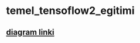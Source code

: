 # temel_tensoflow2_egitimi
## [diagram linki](https://www.draw.io/?lightbox=1&highlight=0000ff&edit=_blank&layers=1&nav=1&title=makineOgrenimi#R7V1bc5s6EP41PMYDCDA8%2BtpOM512Jj2n06czspFtxVxcIeo4v%2F5IIGyDCMapDSRxHlpYJBHtt7vst0hEASP%2F6ROBm9XX0EWeoqvukwLGiq4DTbd6Jjvgsl0qs3U7FSwJdlORdhA84GckhKqQxthFUa4hDUOP4k1eOA%2BDAM1pTgYJCbf5ZovQy991A5dIEjzMoZdJswlw%2BU%2Fs0pWQa5ZzuPAZ4eWKZjO00gszOF8vSRgH4o6KDhbJT3rZh9lYYqrRCrrh9kgEJgoYkTCk6ZH%2FNEIe12%2BmuLTf9IWr%2B%2FkQFNA6HRbuwzT6%2FeXnr%2B144z3h72bsfrsTk%2FwDvRhl00h%2BWbrLVLRdYYoeNnDOz7fMEBQwXFHfY2caO0w0gFxxtp%2Bkyk8oCdd7rdpMsggDKoxA5y2gh5cBO5mzOSDCG2DPG4VeSJJ7g%2BnUVtXDULkr%2FIddkdUgNPMHEYqejkRCLZ9Q6CNKdqxJdtUAAlNhxYYqrGJ7sAjdFjiujozBAEIIhR0u94MfkGAHAowzgMkc5AiZX3CnjAxlqAUe9KGEE5sszUOTV1oQBqigYSGSUOCqw8xJBuKCj12X32ZYZgsHA1CLBnAMd1%2Bcl2GYtBMzKbHrCwCq1wTUuhqemoTnTzTj4Q4SuBC4upCHRETQ2sPs6Av8Ax%2FmBG%2BoolseB3dG2NGSH2FlZCrO1EO%2Bhwj28TNOxvIhQz8ZbMe0zHUmd43iIJ7Hu%2BReyggoQ4vhRzDrED%2B%2FMavSjAqruoYh9esaknM1Q9JPh2wPJwjk46%2F%2BUtw%2B6baVUVqgfeUAbRb82S6BwSiBQbsaDNYNBh04rcMAbjDo%2FbJ0pVkYjNMwHD9CjvXrwmi113z9hwYbY8NH9p%2BWnJz0Ujag9%2FgdcYTcAT%2Fnw3MlqT2LH3IFGvw2QUjnXFGayfFDLFXnN2PNDNkWcmajlRjEyQdiygz0%2BfxC%2BJt6Hn%2BzDyT8NbXR7MasyFbd7EjOLtjQjOm9lAPU8888QFZJgnCKZbgmsl3j6m5rmU4eNkN2Wy3TZM5tM%2BHlcTvttu3Sv7FjWdcGplXyZ6kutGfOwtAtw3ABvKuR3rUKyWSsa3LUuzQkWqcwkZOMfxlhYpKBdyPiZ%2BHYJA%2BXYCxJUhj9dUbPDEymOXaJnw%2F6UFDolGL7cM0HjShyMZc7U063ZVrNtIK91CxmsRdv%2BG%2FPzCPh2TMo6PrbK9xcm2IXTaRRhi2ZyAdkdaD4%2FGuSW0sA9G8ANErnJABsCYB7uAt4DOxk7j6cDo2BUwnRFYOX3mpKL2FX423OjYVfiIUbaoskXEJeqxE322VyI1WVU5sLu6PpdIo2aHIsFbzhM3xOU0zyBjPCRhmEBGmrDEKTI%2BzES5gDojTHDtQDHSgShXXseTCAM3aZKf%2B4T0oS0BonYxb7uWG0g9xebpTiPJtpl1Jk6z8%2BUkprFXl%2Fq5xCr1HmfO8ItEsqMoUXSy9WcFjHgCRMusEwgNMfDwZtMQwTdIph6DXet94oxoUohmV3iWLoNd7xtksxhg1QDLvfKYqhyy9ef6AgCsnCY6p9W2lho7xCwrFVXqHLdecExhRFNp56jwi7o64u8ayEUhzWDK6TFX0jmv63WcEAiZcSyMVByUO22zZxbapQNIOWqcIHrH7bRYLfLlWQSzYfDoGWqYJcYrmXY5oESje4wmTqABO0xRVsrVNcAdQofNy4woW4Al8n1R2uALq%2BsGziOA3sK9KKy9ZbXsYkV2Emov5Msf%2FGMsNmNxRJSLZKF4BchfkK1zwtSZcwsQd6AiubsY8invz7fO%2Bm2CZUJA9obwN8zdI22ZWUPmrFwqiA84rkpYVYC5Uuk8JByTsKsaEo7Z%2FW9sRzm6T%2F3bYZ1TCvdmkIqFHpeW9JsKYVCwKt8hAg13U%2BHgTtEhEg12TEDvhOUg%2FLHtrmqC3qoalOt7hHjUrKjXtcakOSbnSKfMg1nIcwSJIaQxmqxxunO%2BrLw6kFnNZeOWqg37mNSjJzGe7XvwTLbLk%2Bz0rfWGrZ7HaMrn0VQeYx33d0lTgr%2F3KBug5d9i9yccohLMEhfEFPBMsoWWFF4hvPOIl%2F%2Bx8z%2BIBEo3NfMviATKNz%2B%2BdlqnHPQpgXy0W5biQo%2FcnAmlTXT68YxvbLyQ75Sa%2F1DOVGOJokHC3yDdd%2B0ra%2Ff1k%2FxoG5HtOVejdclW6kT7MSvlZ7RdAikVq%2F4zDNPyj%2FwN2A31Sfbrfb3ibJe3ohWSayrGGW0Zzu4KXNpzDrUiP3ISjCz3CWNOBIb0Ic0EQ15lAxx%2Fy3j2kYicBwZJweWtAS06QhD0IRi0k4WP7gJ%2BM7Y%2F%2BrSPiWWEFFgSEPuZ3F52PIy2K2fi3IZUpyBuSPMcMPkZp4S63fO9hZlwxsqwRs7TJg%2FxMh8m32yD8uqasenCEvC9ZFj1uhTYRnMYEu7M1DP7nAb8ayo%2FW5fSotCxwpR1hiJbIX0HhxD2qpezklGn%2FFi0p2eqT0MzyujC3U9rglpqt4JkDwmW3P4I5A32F6mbqPMFiGdxsSPjInCfDdDu5wAO9g8nmHat%2F8i3HfuxcXv1NlAzlLA2aTblwF1mb3n%2FDWarc%2BZ4xKczZbcfMsU64Irfs06fKO%2Fvcw0djnpR3fg%2BT1OEmDVAJldSAe2yUw9TsMU%2BIGiY5fj1JxjEqQ%2Bs2DVNxjVfbQ7LQvBWgbsblin0%2F41TDJo1QCZTcPVHGFaylQZYXP6wO117CLSHSkYqaWaYTmYeD2El2UoHNW10pInOYhkZMDswSTshy%2FSefhKTzd76fZ869TWf8LXaorCGoLIBRXXJQSrbYfM2u%2B9aWHw5OqlxpWK1zrgsLLeFYnrf4xeoXdZ52qgdC7EH76JUBc75HARIe%2F%2FJA0P%2FoTG2DyPw%3D%3D)
